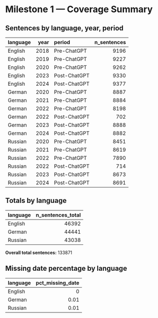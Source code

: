 # Milestone 1 — Coverage Summary

## Sentences by language, year, period

| language   |   year | period       |   n_sentences |
|:-----------|-------:|:-------------|--------------:|
| English    |   2018 | Pre-ChatGPT  |          9196 |
| English    |   2019 | Pre-ChatGPT  |          9227 |
| English    |   2020 | Pre-ChatGPT  |          9262 |
| English    |   2023 | Post-ChatGPT |          9330 |
| English    |   2024 | Post-ChatGPT |          9377 |
| German     |   2020 | Pre-ChatGPT  |          8887 |
| German     |   2021 | Pre-ChatGPT  |          8884 |
| German     |   2022 | Pre-ChatGPT  |          8198 |
| German     |   2022 | Post-ChatGPT |           702 |
| German     |   2023 | Post-ChatGPT |          8888 |
| German     |   2024 | Post-ChatGPT |          8882 |
| Russian    |   2020 | Pre-ChatGPT  |          8451 |
| Russian    |   2021 | Pre-ChatGPT  |          8619 |
| Russian    |   2022 | Pre-ChatGPT  |          7890 |
| Russian    |   2022 | Post-ChatGPT |           714 |
| Russian    |   2023 | Post-ChatGPT |          8673 |
| Russian    |   2024 | Post-ChatGPT |          8691 |


## Totals by language

| language   |   n_sentences_total |
|:-----------|--------------------:|
| English    |               46392 |
| German     |               44441 |
| Russian    |               43038 |


**Overall total sentences:** 133871


## Missing date percentage by language

| language   |   pct_missing_date |
|:-----------|-------------------:|
| English    |               0    |
| German     |               0.01 |
| Russian    |               0.01 |

